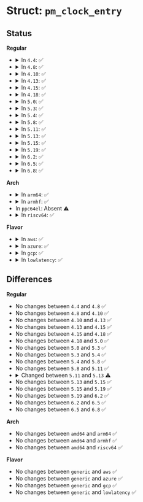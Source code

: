 # Struct: <code>pm_clock_entry</code>

## Status
<b>Regular</b>
<ul>
<li>
<details>
<summary>In <code>4.4</code>: ✅</summary>

```c
struct pm_clock_entry {
    struct list_head node;
    char *con_id;
    struct clk *clk;
    enum pce_status status;
};
```
</details>
</li>
<li>
<details>
<summary>In <code>4.8</code>: ✅</summary>

```c
struct pm_clock_entry {
    struct list_head node;
    char *con_id;
    struct clk *clk;
    enum pce_status status;
};
```
</details>
</li>
<li>
<details>
<summary>In <code>4.10</code>: ✅</summary>

```c
struct pm_clock_entry {
    struct list_head node;
    char *con_id;
    struct clk *clk;
    enum pce_status status;
};
```
</details>
</li>
<li>
<details>
<summary>In <code>4.13</code>: ✅</summary>

```c
struct pm_clock_entry {
    struct list_head node;
    char *con_id;
    struct clk *clk;
    enum pce_status status;
};
```
</details>
</li>
<li>
<details>
<summary>In <code>4.15</code>: ✅</summary>

```c
struct pm_clock_entry {
    struct list_head node;
    char *con_id;
    struct clk *clk;
    enum pce_status status;
};
```
</details>
</li>
<li>
<details>
<summary>In <code>4.18</code>: ✅</summary>

```c
struct pm_clock_entry {
    struct list_head node;
    char *con_id;
    struct clk *clk;
    enum pce_status status;
};
```
</details>
</li>
<li>
<details>
<summary>In <code>5.0</code>: ✅</summary>

```c
struct pm_clock_entry {
    struct list_head node;
    char *con_id;
    struct clk *clk;
    enum pce_status status;
};
```
</details>
</li>
<li>
<details>
<summary>In <code>5.3</code>: ✅</summary>

```c
struct pm_clock_entry {
    struct list_head node;
    char *con_id;
    struct clk *clk;
    enum pce_status status;
};
```
</details>
</li>
<li>
<details>
<summary>In <code>5.4</code>: ✅</summary>

```c
struct pm_clock_entry {
    struct list_head node;
    char *con_id;
    struct clk *clk;
    enum pce_status status;
};
```
</details>
</li>
<li>
<details>
<summary>In <code>5.8</code>: ✅</summary>

```c
struct pm_clock_entry {
    struct list_head node;
    char *con_id;
    struct clk *clk;
    enum pce_status status;
};
```
</details>
</li>
<li>
<details>
<summary>In <code>5.11</code>: ✅</summary>

```c
struct pm_clock_entry {
    struct list_head node;
    char *con_id;
    struct clk *clk;
    enum pce_status status;
};
```
</details>
</li>
<li>
<details>
<summary>In <code>5.13</code>: ✅</summary>

```c
struct pm_clock_entry {
    struct list_head node;
    char *con_id;
    struct clk *clk;
    enum pce_status status;
    bool enabled_when_prepared;
};
```
</details>
</li>
<li>
<details>
<summary>In <code>5.15</code>: ✅</summary>

```c
struct pm_clock_entry {
    struct list_head node;
    char *con_id;
    struct clk *clk;
    enum pce_status status;
    bool enabled_when_prepared;
};
```
</details>
</li>
<li>
<details>
<summary>In <code>5.19</code>: ✅</summary>

```c
struct pm_clock_entry {
    struct list_head node;
    char *con_id;
    struct clk *clk;
    enum pce_status status;
    bool enabled_when_prepared;
};
```
</details>
</li>
<li>
<details>
<summary>In <code>6.2</code>: ✅</summary>

```c
struct pm_clock_entry {
    struct list_head node;
    char *con_id;
    struct clk *clk;
    enum pce_status status;
    bool enabled_when_prepared;
};
```
</details>
</li>
<li>
<details>
<summary>In <code>6.5</code>: ✅</summary>

```c
struct pm_clock_entry {
    struct list_head node;
    char *con_id;
    struct clk *clk;
    enum pce_status status;
    bool enabled_when_prepared;
};
```
</details>
</li>
<li>
<details>
<summary>In <code>6.8</code>: ✅</summary>

```c
struct pm_clock_entry {
    struct list_head node;
    char *con_id;
    struct clk *clk;
    enum pce_status status;
    bool enabled_when_prepared;
};
```
</details>
</li>
</ul>
<b>Arch</b>
<ul>
<li>
<details>
<summary>In <code>arm64</code>: ✅</summary>

```c
struct pm_clock_entry {
    struct list_head node;
    char *con_id;
    struct clk *clk;
    enum pce_status status;
};
```
</details>
</li>
<li>
<details>
<summary>In <code>armhf</code>: ✅</summary>

```c
struct pm_clock_entry {
    struct list_head node;
    char *con_id;
    struct clk *clk;
    enum pce_status status;
};
```
</details>
</li>
<li>
In <code>ppc64el</code>: Absent ⚠️
</li>
<li>
<details>
<summary>In <code>riscv64</code>: ✅</summary>

```c
struct pm_clock_entry {
    struct list_head node;
    char *con_id;
    struct clk *clk;
    enum pce_status status;
};
```
</details>
</li>
</ul>
<b>Flavor</b>
<ul>
<li>
<details>
<summary>In <code>aws</code>: ✅</summary>

```c
struct pm_clock_entry {
    struct list_head node;
    char *con_id;
    struct clk *clk;
    enum pce_status status;
};
```
</details>
</li>
<li>
<details>
<summary>In <code>azure</code>: ✅</summary>

```c
struct pm_clock_entry {
    struct list_head node;
    char *con_id;
    struct clk *clk;
    enum pce_status status;
};
```
</details>
</li>
<li>
<details>
<summary>In <code>gcp</code>: ✅</summary>

```c
struct pm_clock_entry {
    struct list_head node;
    char *con_id;
    struct clk *clk;
    enum pce_status status;
};
```
</details>
</li>
<li>
<details>
<summary>In <code>lowlatency</code>: ✅</summary>

```c
struct pm_clock_entry {
    struct list_head node;
    char *con_id;
    struct clk *clk;
    enum pce_status status;
};
```
</details>
</li>
</ul>

## Differences
<b>Regular</b>
<ul>
<li>
No changes between <code>4.4</code> and <code>4.8</code> ✅
</li>
<li>
No changes between <code>4.8</code> and <code>4.10</code> ✅
</li>
<li>
No changes between <code>4.10</code> and <code>4.13</code> ✅
</li>
<li>
No changes between <code>4.13</code> and <code>4.15</code> ✅
</li>
<li>
No changes between <code>4.15</code> and <code>4.18</code> ✅
</li>
<li>
No changes between <code>4.18</code> and <code>5.0</code> ✅
</li>
<li>
No changes between <code>5.0</code> and <code>5.3</code> ✅
</li>
<li>
No changes between <code>5.3</code> and <code>5.4</code> ✅
</li>
<li>
No changes between <code>5.4</code> and <code>5.8</code> ✅
</li>
<li>
No changes between <code>5.8</code> and <code>5.11</code> ✅
</li>
<li>
<details>
<summary>Changed between <code>5.11</code> and <code>5.13</code> ⚠️</summary>
<ul>
<li>
<b>Field added. </b>
<code>bool enabled_when_prepared</code>
</li>
</ul>
</details>
</li>
<li>
No changes between <code>5.13</code> and <code>5.15</code> ✅
</li>
<li>
No changes between <code>5.15</code> and <code>5.19</code> ✅
</li>
<li>
No changes between <code>5.19</code> and <code>6.2</code> ✅
</li>
<li>
No changes between <code>6.2</code> and <code>6.5</code> ✅
</li>
<li>
No changes between <code>6.5</code> and <code>6.8</code> ✅
</li>
</ul>
<b>Arch</b>
<ul>
<li>
No changes between <code>amd64</code> and <code>arm64</code> ✅
</li>
<li>
No changes between <code>amd64</code> and <code>armhf</code> ✅
</li>
<li>
No changes between <code>amd64</code> and <code>riscv64</code> ✅
</li>
</ul>
<b>Flavor</b>
<ul>
<li>
No changes between <code>generic</code> and <code>aws</code> ✅
</li>
<li>
No changes between <code>generic</code> and <code>azure</code> ✅
</li>
<li>
No changes between <code>generic</code> and <code>gcp</code> ✅
</li>
<li>
No changes between <code>generic</code> and <code>lowlatency</code> ✅
</li>
</ul>
